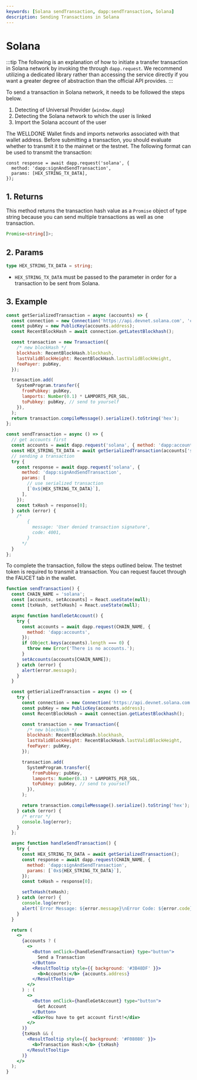 ```yaml
---
keywords: [Solana sendTransaction, dapp:sendTransaction, Solana]
description: Sending Transactions in Solana
---
```


# Solana

:::tip
The following is an explanation of how to initiate a transfer transaction in Solana network by invoking the through `dapp.request`. We recommend utilizing a dedicated library rather than accessing the service directly if you want a greater degree of abstraction than the official API provides.
:::

To send a transaction in Solana network, it needs to be followed the steps below.

1. Detecting of Universal Provider (`window.dapp`)
2. Detecting the Solana network to which the user is linked
3. Import the Solana account of the user

The WELLDONE Wallet finds and imports networks associated with that wallet address. Before submitting a transaction, you should evaluate whether to transmit it to the mainnet or the testnet. The following format can be used to transmit the transaction:

```tsx
const response = await dapp.request('solana', {
  method: 'dapp:signAndSendTransaction',
  params: [HEX_STRING_TX_DATA],
});
```

## 1. Returns

This method returns the transaction hash value as a `Promise` object of type string because you can send multiple transactions as well as one transaction.

```typescript
Promise<string[]>;
```

## 2. Params

```typescript
type HEX_STRING_TX_DATA = string;
```

- `HEX_STRING_TX_DATA` must be passed to the parameter in order for a transaction to be sent from Solana.

## 3. Example

```javascript
const getSerializedTransaction = async (accounts) => {
  const connection = new Connection('https://api.devnet.solana.com', 'confirmed');
  const pubKey = new PublicKey(accounts.address);
  const RecentBlockHash = await connection.getLatestBlockhash();

  const transaction = new Transaction({
    /* new blockHash */
    blockhash: RecentBlockHash.blockhash,
    lastValidBlockHeight: RecentBlockHash.lastValidBlockHeight,
    feePayer: pubKey,
  });

  transaction.add(
    SystemProgram.transfer({
      fromPubkey: pubKey,
      lamports: Number(0.1) * LAMPORTS_PER_SOL,
      toPubkey: pubKey, // send to yourself
    }),
  );
  return transaction.compileMessage().serialize().toString('hex');
};

const sendTransaction = async () => {
  // get accounts first
  const accounts = await dapp.request('solana', { method: 'dapp:accounts' });
  const HEX_STRING_TX_DATA = await getSerializedTransaction(accounts['solana']);
  // sending a transaction
  try {
    const response = await dapp.request('solana', {
      method: 'dapp:signAndSendTransaction',
      params: [
        // use serialized transaction
        [`0x${HEX_STRING_TX_DATA}`],
      ],
    });
    const txHash = response[0];
  } catch (error) {
    /*
        {
          message: 'User denied transaction signature',
          code: 4001,
        }
      */
  }
};
```

To complete the transaction, follow the steps outlined below. The testnet token is required to transmit a transaction. You can request faucet through the FAUCET tab in the wallet.

```jsx live
function sendTransaction() {
  const CHAIN_NAME = 'solana';
  const [accounts, setAccounts] = React.useState(null);
  const [txHash, setTxHash] = React.useState(null);

  async function handleGetAccount() {
    try {
      const accounts = await dapp.request(CHAIN_NAME, {
        method: 'dapp:accounts',
      });
      if (Object.keys(accounts).length === 0) {
        throw new Error('There is no accounts.');
      }
      setAccounts(accounts[CHAIN_NAME]);
    } catch (error) {
      alert(error.message);
    }
  }

  const getSerializedTransaction = async () => {
    try {
      const connection = new Connection('https://api.devnet.solana.com', 'confirmed');
      const pubKey = new PublicKey(accounts.address);
      const RecentBlockHash = await connection.getLatestBlockhash();

      const transaction = new Transaction({
        /* new blockHash */
        blockhash: RecentBlockHash.blockhash,
        lastValidBlockHeight: RecentBlockHash.lastValidBlockHeight,
        feePayer: pubKey,
      });

      transaction.add(
        SystemProgram.transfer({
          fromPubkey: pubKey,
          lamports: Number(0.1) * LAMPORTS_PER_SOL,
          toPubkey: pubKey, // send to yourself
        }),
      );

      return transaction.compileMessage().serialize().toString('hex');
    } catch (error) {
      /* error */
      console.log(error);
    }
  };

  async function handleSendTransaction() {
    try {
      const HEX_STRING_TX_DATA = await getSerializedTransaction();
      const response = await dapp.request(CHAIN_NAME, {
        method: 'dapp:signAndSendTransaction',
        params: [`0x${HEX_STRING_TX_DATA}`],
      });
      const txHash = response[0];

      setTxHash(txHash);
    } catch (error) {
      console.log(error);
      alert(`Error Message: ${error.message}\nError Code: ${error.code}`);
    }
  }

  return (
    <>
      {accounts ? (
        <>
          <Button onClick={handleSendTransaction} type="button">
            Send a Transaction
          </Button>
          <ResultTooltip style={{ background: '#3B48DF' }}>
            <b>Accounts:</b> {accounts.address}
          </ResultTooltip>
        </>
      ) : (
        <>
          <Button onClick={handleGetAccount} type="button">
            Get Account
          </Button>
          <div>You have to get account first!</div>
        </>
      )}
      {txHash && (
        <ResultTooltip style={{ background: '#F08080' }}>
          <b>Transaction Hash:</b> {txHash}
        </ResultTooltip>
      )}
    </>
  );
}
```
